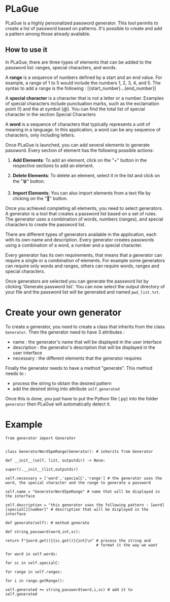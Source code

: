 # PLaGue

PLaGue is a highly personalized password generator. This tool permits to create a list of 
password based on patterns. It's possible to create and add a pattern among those already available.

## How to use it 

In PLaGue, there are three types of elements that can be added to the password list: ranges, special characters, and words. 

A **range** is a sequence of numbers defined by a start and an end value. For example, a range of 1 to 5 would include the numbers 1, 2, 3, 4, and 5. The syntax to add a range is the following :
[{start_number}...{end_number}]

A **special character** is a character that is not a letter or a number. Examples of special characters include punctuation marks, such as the exclamation point (!) and the at symbol (@). 
You can find the total list of special character in the section Special Characters

A **word** is a sequence of characters that typically represents a unit of meaning in a language. In this application, a word can be any sequence of characters, only including letters.

 Once PLaGue is launched, you can add several elements to generate password.
 Every section of element has the following possible actions:
 
1. **Add Elements**: To add an element, click on the "+" button in the respective sections to add an element. 
   
2. **Delete Elements**: To delete an element, select it in the list and click on the "🗑" button.
   
3. **Import Elements**: You can also import elements from a text file by clicking on the "📁" button.

Once you achieved completing all elements, you need to select generators. A generator is a tool that creates a password list based on a set of rules. The generator uses a combination of words, numbers (ranges), and special characters to create the password list.

There are different types of generators available in the application, each with its own name and description. Every generator creates passwords using a combination of a word, a number and a special character. 

Every generator has its own requirements, that means that a generator can require a single or a combination of elements. For example some generators can require only words and ranges, others can require words, ranges and special characters.

Once generators are selected you can generate the password list by clicking 'Generate password list'. You can now select the output directory of your file and the password list will be generated and named `pwd_list.txt`.

# Create your own generator

To create a generator, you need to create a class that inherits from the class `Generator`.
Then the generator need to have 3 attributes :
* name : the generator's name that will be displayed in the user interface
* description :   the generator's description that will be displayed in the user interface
* necessary :  the different elements that the generator requires

Finally the generator needs to have a method "generate". This method needs to :
* process the string to obtain the desired pattern
* add the desired string into attribute `self.generated`

Once this is done, you just have to put the Python file (.py) into the folder `generator` then PLaGue will automatically detect it.

# Example 
```
from generator import Generator

  
class GeneratorWordSpeRange(Generator): # inherits from Generator 

def __init__(self, list, outputdir) -> None:

super().__init__(list,outputdir)

self.necessary = ['word','specialC','range'] # the generator uses the word, the special character and the range to generate a password

self.name = "GeneratorWordSpeRange" # name that will be displayed in the interface

self.description = "this generator uses the following pattern : [word][specialC][number]" # description that will be displayed in the interface

def generate(self): # method generate

def string_password(word,int,sc):

return f"{word.get()}{sc.get()}{int}\n" # process the string and
                                        # format it the way we want

for word in self.words:

for sc in self.specialC:

for range in self.ranges:

for i in range.getRange():

self.generated += string_password(word,i,sc) # add it to self.generated
```

